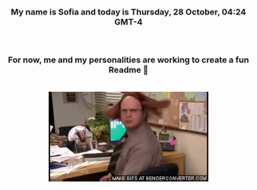 


<div align="center">
<h3 >My name is Sofia and today is Thursday, 28 October, 04:24 GMT-4</h3><br>
<h3 >For now, me and my personalities are working to create a fun Readme 👋
</h3><br>
<img src='img/dwight.gif' alt='working...'/>
</div>
